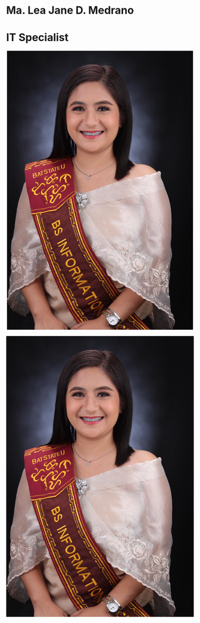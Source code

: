 # Ma. Lea Jane D. Medrano
# IT Specialist
<div align="center">
  <img src="https://github.com/Maleajane/Medrano-Portfolio/blob/main/441988712_1132619884447478_4176310865170617398_n.jpg" alt="441988712_1132619884447478_4176310865170617398_n.jpg" width="500"/>
</div>

![441988712_1132619884447478_4176310865170617398_n.jpg](https://github.com/Maleajane/Medrano-Portfolio/blob/main/441988712_1132619884447478_4176310865170617398_n.jpg)


